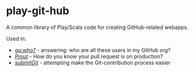 # play-git-hub

A common library of Play/Scala code for creating GitHub-related webapps.

Used in:

* [_gu:who?_](https://www.theguardian.com/info/developer-blog/2014/apr/11/how-the-guardian-uses-github-to-audit-github) -
  answering: who are all these users in my GitHub org?
* [_Prout_](https://www.theguardian.com/info/developer-blog/2015/feb/03/prout-is-your-pull-request-out) -
  How do you know your pull request is on production?
* [_submitGit_](https://submitgit.herokuapp.com/) - attempting make the Git-contribution process easier
